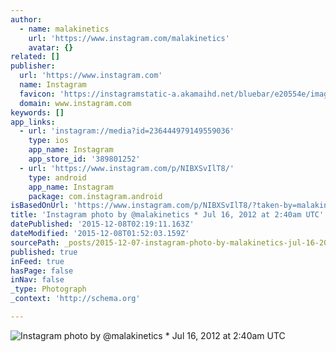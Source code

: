 ```yaml
---
author:
  - name: malakinetics
    url: 'https://www.instagram.com/malakinetics'
    avatar: {}
related: []
publisher:
  url: 'https://www.instagram.com'
  name: Instagram
  favicon: 'https://instagramstatic-a.akamaihd.net/bluebar/e20554e/images/ico/favicon.ico'
  domain: www.instagram.com
keywords: []
app_links:
  - url: 'instagram://media?id=236444979149559036'
    type: ios
    app_name: Instagram
    app_store_id: '389801252'
  - url: 'https://www.instagram.com/p/NIBXSvIlT8/'
    type: android
    app_name: Instagram
    package: com.instagram.android
isBasedOnUrl: 'https://www.instagram.com/p/NIBXSvIlT8/?taken-by=malakinetics'
title: 'Instagram photo by @malakinetics * Jul 16, 2012 at 2:40am UTC'
datePublished: '2015-12-08T02:19:11.163Z'
dateModified: '2015-12-08T01:52:03.159Z'
sourcePath: _posts/2015-12-07-instagram-photo-by-malakinetics-jul-16-2012-at-240am-ut.md
published: true
inFeed: true
hasPage: false
inNav: false
_type: Photograph
_context: 'http://schema.org'

---
```

![Instagram photo by &commat;malakinetics &midast; Jul 16&comma; 2012 at 2&colon;40am UTC](https://scontent.cdninstagram.com/hphotos-xaf1/t51.2885-15/e15/11078820_647531652044549_2004439000_n.jpg)